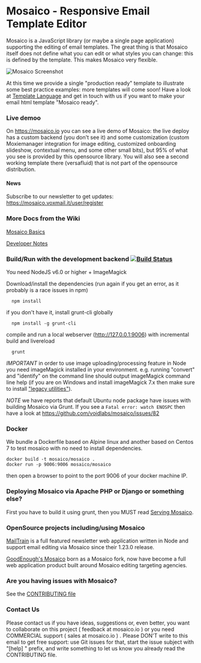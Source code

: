 # Mosaico - Responsive Email Template Editor

Mosaico is a JavaScript library (or maybe a single page application) supporting the editing of email templates.
The great thing is that Mosaico itself does not define what you can edit or what styles you can change: this is defined by the template. This makes Mosaico very flexible.

![Mosaico Screenshot](res/img/screenshot.png)

At this time we provide a single "production ready" template to illustrate some best practice examples: more templates will come soon! Have a look at [Template Language](https://github.com/voidlabs/mosaico/wiki/Template-language) and get in touch with us if you want to make your email html template "Mosaico ready".

### Live demoo

On https://mosaico.io you can see a live demo of Mosaico: the live deploy has a custom backend (you don't see it) and some customization (custom Moxiemanager integration for image editing, customized onboarding slideshow, contextual menu, and some other small bits), but 95% of what you see is provided by this opensource library. You will also see a second working template there (versafluid) that is not part of the opensource distribution.

#### News

Subscribe to our newsletter to get updates: https://mosaico.voxmail.it/user/register

### More Docs from the Wiki

[Mosaico Basics](https://github.com/voidlabs/mosaico/wiki)

[Developer Notes](https://github.com/voidlabs/mosaico/wiki/Developers)

### Build/Run with the development backend [![Build Status](https://travis-ci.org/voidlabs/mosaico.svg)](https://travis-ci.org/voidlabs/mosaico)

You need NodeJS v6.0 or higher + ImageMagick

Download/install the dependencies (run again if you get an error, as it probably is a race issues in npm)

```
  npm install
```

if you don't have it, install grunt-cli globally

```
  npm install -g grunt-cli
```

compile and run a local webserver (http://127.0.0.1:9006) with incremental build and livereload

```
  grunt
```

_IMPORTANT_ in order to use image uploading/processing feature in Node you need imageMagick installed in your environment.
e.g. running "convert" and "identify" on the command line should output imageMagick command line help (if you are on Windows and install imageMagick 7.x then make sure to install ["legacy utilities"](https://github.com/aheckmann/gm/issues/559)).

_NOTE_ we have reports that default Ubuntu node package have issues with building Mosaico via Grunt. If you see a `Fatal error: watch ENOSPC` then have a look at https://github.com/voidlabs/mosaico/issues/82

### Docker

We bundle a Dockerfile based on Alpine linux and another based on Centos 7 to test mosaico with no need to install dependencies.

```
docker build -t mosaico/mosaico .
docker run -p 9006:9006 mosaico/mosaico
```

then open a browser to point to the port 9006 of your docker machine IP.

### Deploying Mosaico via Apache PHP or Django or something else?

First you have to build it using grunt, then you MUST read [Serving Mosaico](https://github.com/voidlabs/mosaico/wiki/Serving-Mosaico).

### OpenSource projects including/using Mosaico

[MailTrain](https://github.com/Mailtrain-org/mailtrain) is a full featured newsletter web application written in Node and support email editing via Mosaico since their 1.23.0 release.

[GoodEnough's Mosaico](https://github.com/goodenough/mosaico-backend) born as a Mosaico fork, now have become a full web application product built around Mosaico editing targeting agencies.

### Are you having issues with Mosaico?

See the [CONTRIBUTING file](https://github.com/voidlabs/mosaico/blob/master/CONTRIBUTING.md)

### Contact Us

Please contact us if you have ideas, suggestions or, even better, you want to collaborate on this project ( feedback at mosaico.io ) or you need COMMERCIAL support ( sales at mosaico.io ) . Please DON'T write to this email to get free support: use Git issues for that, start the issue subject with "[help] " prefix, and write something to let us know you already read the CONTRIBUTING file.
